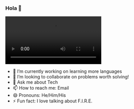 ### Hola 👋
![](https://media.giphy.com/media/ekjmhJUGHJm7FC4Juo/source.mov)

- 🔭 I’m currently working on learning more languages
- 👯 I’m looking to collaborate on problems worth solving!
- 💬 Ask me about Tech
- 📫 How to reach me: Email
- 😄 Pronouns: He/Him/His
- ⚡ Fun fact: I love talking about F.I.R.E.
<!--


-->
